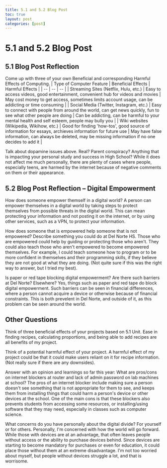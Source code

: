 ```yaml
---
title: 5.1 and 5.2 Blog Post
toc: true
layout: post
categories: [post]
---
```

#  5.1 and 5.2 Blog Post

## 5.1 Blog Post Reflection
Come up with three of your own Beneficial and corresponding Harmful Effects of Computing.
| Type of Computer Feature | Beneficial Effects | Harmful Effects |
| -- | -- | -- |
| Streaming Sites (Netflix, Hulu, etc.) | Easy to access videos, good entertainment, convenient hub for videos and movies | May cost money to get access, sometimes limits account usage, can be addicting or time consuming |
| Social Media (Twitter, Instagram, etc.) | Easy to connect with people from around the world, can get news quickly, fun to see what other people are doing | Can be addicting, can be harmful to your mental health and self esteem, people may bully you |
| Wiki websites (Wikipedia, Wikihow, etc.) | Good for finding 'how-tos', good source of information for essays, archieves information for future use | May have false information, can always be deleted, may be missing information if no one decides to add it |

Talk about dopamine issues above. Real? Parent conspiracy? Anything that is impacting your personal study and success in High School?
While it does not affect me much personally, there are plenty of cases where people, especially teens, are harmed by the internet because of negative comments on them or their appearance. 

## 5.2 Blog Post Reflection – Digital Empowerment
How does someone empower themself in a digital world?
A person can empower themselves in a digital world by taking steps to protect themselves from possible threats in the digital world. This can mean protecting your information and not posting it on the internet, or by using other services, such as a VPN, to protect your information. 

How does someone that is empowered help someone that is not empowered? Describe something you could do at Del Norte HS.
Those who are empowered could help by guiding or protecting those who aren't. They could also teach those who aren't empowered to become empowered themselves. For example, I could teach someone how to program or to be more confident in themselves and their programming skills, if they believe they are not good at what they are doing. (Not quite sure if this was the right way to answer, but I tried my best).

Is paper or red tape blocking digital empowerment? Are there such barriers at Del Norte? Elsewhere?
Yes, things such as paper and red tape do block digital empowerment. Such barriers can be seen in financial differences, where a person cannot acquire a device or otherwise because of financial constraints. This is both prevelent in Del Norte, and outside of it, as this problem can be seen around the world.

## Other Questions
Think of three beneficial effects of your projects based on 5.1 Unit.
Ease in finding recipes, calculating proportions, and being able to add recipes are all benefits of my project.

Think of a potential harmful effect of your project.
A harmful effect of my project could be that it could make users reliant on it for recipe information. (Not really sure if there are any downsides).

Answer with an opinion and learnings so far this year:  What are pros/cons on internet blockers at router and lack of admin password on lab machines at school?
The pros of an internet blocker include making sure a person doesn't see something that is not appropriate for them to see, and keeps them from installing things that could harm a person's device or other devices at the school. One of the main cons is that these blockers also prevents students from accessing some resources, or installing/using software that they may need, especially in classes such as computer science.

What concerns do you have personally about the digital divide?  For yourself or for others.
Personally, I'm concerned with how the world will go forward. While those with devices are at an advantage, that often leaves people without access or the ability to purchase devices behind. Since devices are starting to become mandatory for purchases or even for education, it could place those without them at an extreme disadvantage. I'm not too worried about myself, but people without devices struggle a lot, and that is worrisome.